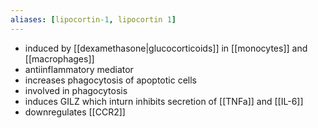 ```yaml
---
aliases: [lipocortin-1, lipocortin 1]
---
```

- induced by [[dexamethasone|glucocorticoids]] in [[monocytes]] and [[macrophages]]
- antiinflammatory mediator 
- increases phagocytosis of apoptotic cells 
- involved in phagocytosis 
- induces GILZ which inturn inhibits secretion of [[TNFa]] and [[IL-6]]
- downregulates [[CCR2]]